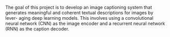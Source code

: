 The goal of this project is to develop an image captioning system that generates meaningful and coherent textual descriptions for images by lever- aging deep learning models. This involves using a convolutional neural network (CNN) as the image encoder and a recurrent neural network (RNN) as the caption decoder.
